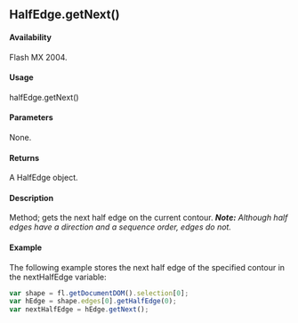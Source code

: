 ## HalfEdge.getNext()

#### Availability

Flash MX 2004.

#### Usage

halfEdge.getNext()

#### Parameters

None.

#### Returns

A HalfEdge object.

#### Description

Method; gets the next half edge on the current contour.
***Note:** Although half edges have a direction and a sequence order, edges do not.*

#### Example

The following example stores the next half edge of the specified contour in the nextHalfEdge variable:

```javascript
var shape = fl.getDocumentDOM().selection[0];
var hEdge = shape.edges[0].getHalfEdge(0);
var nextHalfEdge = hEdge.getNext();
```
